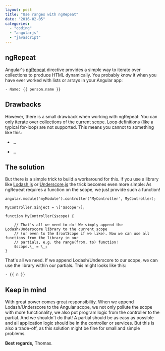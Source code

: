 ```yaml
---
layout: post
title: "Use ranges with ngRepeat"
date: "2016-02-05"
categories: 
  - "coding"
  - "angularjs"
  - "javascript"
---
```


## ngRepeat

Angular's [ngRepeat](https://docs.angularjs.org/api/ng/directive/ngRepeat) directive provides a simple way to iterate over collections to produce HTML dynamically. You probably know it when you have ever worked with lists or arrays in your Angular app:

    - Name: {{ person.name }}
        

## Drawbacks

However, there is a small drawback when working with ngRepeat: You can only iterate over collections of the current scope. Loop definitions (like a typical for-loop) are not supported. This means you cannot to something like this:

- ...

- ...

## The solution

But there is a simple trick to build a workaround for this. If you use a library like [Lodash.js](https://lodash.com) or [Underscore.js](http://underscorejs.org) the trick becomes even more simple: As ngRepeat requires a function on the scope, we just provide such a function!

    angular.module('myModule').controller('MyController', MyController);
    
    MyController.$inject = \['$scope'\];
    
    function MyController($scope) {
    
        // That's all we need to do! We simply append the Lodash/Underscore library to the current scope
        // (or even to the $rootScope if we like). Now we can use all functions from the library in our
        // partials, e.g. the range(from, to) function!
        $scope.\_ = \_;
    }

That's all we need. If we append Lodash/Underscore to our scope, we can use the library within our partials. This might looks like this:

    - {{ n }}

## Keep in mind

With great power comes great responsibility. When we append Lodash/Underscore to the Angular scope, we not only pollute the scope with more functionality, we also put program logic from the controller to the partial. And we shouldn't do that! A partial should be as easy as possible and all application logic should be in the controller or services. But this is also a trade-off, as this solution might be fine for small and simple problems.

**Best regards,** Thomas.
